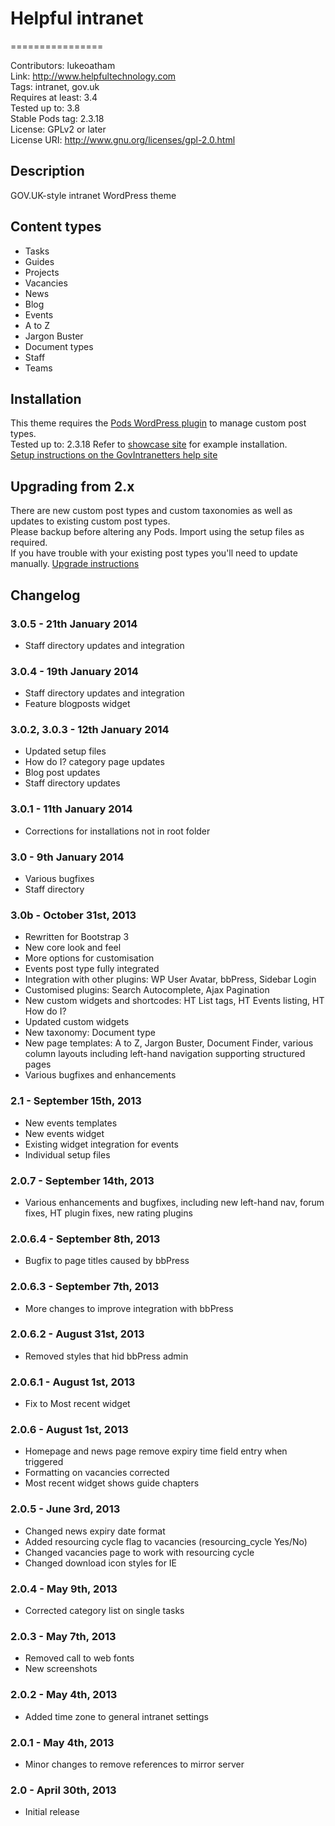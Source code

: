 # Helpful intranet #
================

Contributors: lukeoatham  
Link: http://www.helpfultechnology.com  
Tags: intranet, gov.uk  
Requires at least: 3.4  
Tested up to: 3.8  
Stable Pods tag: 2.3.18  
License: GPLv2 or later  
License URI: http://www.gnu.org/licenses/gpl-2.0.html  


## Description ##

GOV.UK-style intranet WordPress theme  


## Content types ##

* Tasks  
* Guides  
* Projects  
* Vacancies  
* News  
* Blog  
* Events  
* A to Z  
* Jargon Buster  
* Document types  
* Staff  
* Teams  


## Installation ##

This theme requires the [Pods WordPress plugin](http://wordpress.org/extend/plugins/pods/) to manage custom post types.  
Tested up to: 2.3.18
Refer to [showcase site](https://govintranet.helpfulclients.com/) for example installation.  
[Setup instructions on the GovIntranetters help site](http://govintranetters.helpfulclients.com/task/setup-guide-instructions/)

## Upgrading from 2.x ##
There are new custom post types and custom taxonomies as well as updates to existing custom post types.   
Please backup before altering any Pods. Import using the setup files as required.  
If you have trouble with your existing post types you'll need to update manually. 
[Upgrade instructions](http://govintranetters.helpfulclients.com/task/upgrade-to-release-3/)


## Changelog ##


### 3.0.5 - 21th January 2014 ###
* Staff directory updates and integration    


### 3.0.4 - 19th January 2014 ###
* Staff directory updates and integration    
* Feature blogposts widget    


### 3.0.2, 3.0.3 - 12th January 2014 ###
* Updated setup files  
* How do I? category page updates  
* Blog post updates  
* Staff directory updates  


### 3.0.1 - 11th January 2014 ###
* Corrections for installations not in root folder  


### 3.0 - 9th January 2014 ###
* Various bugfixes   
* Staff directory  


### 3.0b - October 31st, 2013 ###
* Rewritten for Bootstrap 3  
* New core look and feel  
* More options for customisation  
* Events post type fully integrated
* Integration with other plugins: WP User Avatar, bbPress, Sidebar Login  
* Customised plugins: Search Autocomplete, Ajax Pagination  
* New custom widgets and shortcodes: HT List tags, HT Events listing, HT How do I?  
* Updated custom widgets  
* New taxonomy: Document type  
* New page templates: A to Z, Jargon Buster, Document Finder, various column layouts including left-hand navigation supporting structured pages
* Various bugfixes and enhancements  


### 2.1 - September 15th, 2013 ###
* New events templates  
* New events widget
* Existing widget integration for events
* Individual setup files

### 2.0.7 - September 14th, 2013 ###
* Various enhancements and bugfixes, including new left-hand nav, forum fixes, HT plugin fixes, new rating plugins 

### 2.0.6.4 - September 8th, 2013 ###
* Bugfix to page titles caused by bbPress  


### 2.0.6.3 - September 7th, 2013 ###
* More changes to improve integration with bbPress  

### 2.0.6.2 - August 31st, 2013 ###
* Removed styles that hid bbPress admin  


### 2.0.6.1 - August 1st, 2013 ###
* Fix to Most recent widget

### 2.0.6 - August 1st, 2013 ###
* Homepage and news page remove expiry time field entry when triggered  
* Formatting on vacancies corrected  
* Most recent widget shows guide chapters  

### 2.0.5 - June 3rd, 2013 ###
* Changed news expiry date format
* Added resourcing cycle flag to vacancies (resourcing_cycle Yes/No)
* Changed vacancies page to work with resourcing cycle
* Changed download icon styles for IE

### 2.0.4 - May 9th, 2013 ###
* Corrected category list on single tasks

### 2.0.3 - May 7th, 2013 ###
* Removed call to web fonts
* New screenshots

### 2.0.2 - May 4th, 2013 ###
* Added time zone to general intranet settings

### 2.0.1 - May 4th, 2013 ###
* Minor changes to remove references to mirror server

### 2.0 - April 30th, 2013 ###
* Initial release


